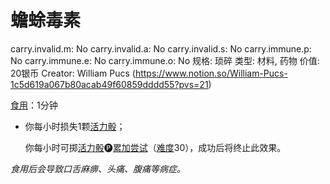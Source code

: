 # 蟾蜍毒素

carry.invalid.m: No
carry.invalid.a: No
carry.invalid.s: No
carry.immune.p: No
carry.immune.e: No
carry.immune.o: No
规格: 琐碎
类型: 材料, 药物
价值: 20银币
Creator: William Pucs (https://www.notion.so/William-Pucs-1c5d619a067b80acab49f60859dddd55?pvs=21)

<aside>

[食用](https://www.notion.so/1b4d619a067b80248b00c209dab715fe?pvs=21)：1分钟

- 你每小时损失1颗[活力骰](https://www.notion.so/1b3d619a067b8019a494fecc31aaaafa?pvs=21)；
    
    你每小时可掷[活力骰](https://www.notion.so/1b3d619a067b8019a494fecc31aaaafa?pvs=21)🅟[累加尝试](https://www.notion.so/1b3d619a067b803aa44aee27ccd6ce77?pvs=21)（[难度](https://www.notion.so/1b3d619a067b80fbbc95dc0c033f5e3c?pvs=21)30），成功后将终止此效果。
    
</aside>

*食用后会导致口舌麻痹、头痛、腹痛等病症。*